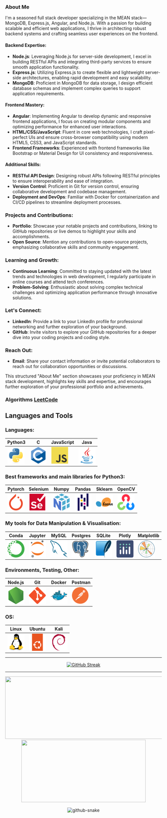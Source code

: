 
### About Me

I'm a seasoned full stack developer specializing in the MEAN stack—MongoDB, Express.js, Angular, and Node.js. With a passion for building scalable and efficient web applications, I thrive in architecting robust backend systems and crafting seamless user experiences on the frontend.

#### Backend Expertise:
- **Node.js**: Leveraging Node.js for server-side development, I excel in building RESTful APIs and integrating third-party services to ensure smooth application functionality.
- **Express.js**: Utilizing Express.js to create flexible and lightweight server-side architectures, enabling rapid development and easy scalability.
- **MongoDB**: Proficient in MongoDB for data storage, I design efficient database schemas and implement complex queries to support application requirements.

#### Frontend Mastery:
- **Angular**: Implementing Angular to develop dynamic and responsive frontend applications, I focus on creating modular components and optimizing performance for enhanced user interactions.
- **HTML/CSS/JavaScript**: Fluent in core web technologies, I craft pixel-perfect UIs and ensure cross-browser compatibility using modern HTML5, CSS3, and JavaScript standards.
- **Frontend Frameworks**: Experienced with frontend frameworks like Bootstrap or Material Design for UI consistency and responsiveness.

#### Additional Skills:
- **RESTful API Design**: Designing robust APIs following RESTful principles to ensure interoperability and ease of integration.
- **Version Control**: Proficient in Git for version control, ensuring collaborative development and codebase management.
- **Deployment and DevOps**: Familiar with Docker for containerization and CI/CD pipelines to streamline deployment processes.

### Projects and Contributions:
- **Portfolio**: Showcase your notable projects and contributions, linking to GitHub repositories or live demos to highlight your skills and accomplishments.
- **Open Source**: Mention any contributions to open-source projects, emphasizing collaborative skills and community engagement.

### Learning and Growth:
- **Continuous Learning**: Committed to staying updated with the latest trends and technologies in web development, I regularly participate in online courses and attend tech conferences.
- **Problem-Solving**: Enthusiastic about solving complex technical challenges and optimizing application performance through innovative solutions.

### Let's Connect:
- **LinkedIn**: Provide a link to your LinkedIn profile for professional networking and further exploration of your background.
- **GitHub**: Invite visitors to explore your GitHub repositories for a deeper dive into your coding projects and coding style.

### Reach Out:
- **Email**: Share your contact information or invite potential collaborators to reach out for collaboration opportunities or discussions.

This structured "About Me" section showcases your proficiency in MEAN stack development, highlights key skills and expertise, and encourages further exploration of your professional portfolio and achievements.


       
### Algorithms [LeetCode](https://leetcode.com/#)

## Languages and Tools

<div>

### Languages:

| Python3 | C | JavaScript | Java |
|---------|---|------------|------|
| <img src="https://github.com/devicons/devicon/blob/master/icons/python/python-original.svg" alt="Python" width="55" height="55"/> | <img src="https://github.com/devicons/devicon/blob/master/icons/c/c-original.svg" alt="C" width="55" height="55"/> | <img src="https://github.com/devicons/devicon/blob/master/icons/javascript/javascript-original.svg" alt="JavaScript" width="55" height="55"/> | <img src="https://github.com/devicons/devicon/blob/master/icons/java/java-original.svg" alt="Java" width="55" height="55"/> |

  

### Best frameworks and main libraries for Python3:

| Pytorch | Selenium | Numpy | Pandas | Sklearn | OpenCV |
|---------|----------|-------|--------|---------|--------|
| <img src="https://github.com/devicons/devicon/blob/master/icons/pytorch/pytorch-original.svg" alt="Pytorch" width="55" height="55"/> | <img src="https://github.com/devicons/devicon/blob/master/icons/selenium/selenium-original.svg" alt="Selenium" width="55" height="55"/> | <img src="https://github.com/devicons/devicon/blob/master/icons/numpy/numpy-original.svg" alt="Numpy" width="55" height="55"/> | <img src="https://github.com/devicons/devicon/blob/master/icons/pandas/pandas-original.svg" alt="Pandas" width="55" height="55"/> | <img src="https://github.com/devicons/devicon/blob/master/icons/scikitlearn/scikitlearn-original.svg" title="sklearn" alt="sklearn" width="55" height="55"/>| <img src="https://github.com/devicons/devicon/blob/master/icons/opencv/opencv-original.svg" alt="OpenCV" width="55" height="55"/> |

  

### My tools for Data Manipulation & Visualisation:

| Conda | Jupyter | MySQL | Postgres | SQLite | Plotly | Matplotlib |
|-------|---------|-------|----------|--------|--------|------------|
| <img src="https://github.com/devicons/devicon/blob/master/icons/anaconda/anaconda-original.svg" alt="Conda" width="55" height="55"/> | <img src="https://github.com/devicons/devicon/blob/master/icons/jupyter/jupyter-original.svg" alt="Jupyter" width="55" height="55"/> | <img src="https://github.com/devicons/devicon/blob/master/icons/mysql/mysql-original.svg" alt="MySQL" width="55" height="55"/> | <img src="https://github.com/devicons/devicon/blob/master/icons/postgresql/postgresql-original.svg" alt="Postgres" width="55" height="55"/> | <img src="https://github.com/devicons/devicon/blob/master/icons/sqlite/sqlite-original.svg" alt="SQLite" width="55" height="55"/> | <img src="https://github.com/devicons/devicon/blob/master/icons/plotly/plotly-original.svg" alt="Plotly" width="55" height="55"/> | <img src="https://github.com/devicons/devicon/blob/master/icons/matplotlib/matplotlib-original.svg" alt="Matplotlib" width="55" height="55"/> |

  

### Environments, Testing, Other:

| Node.js | Git | Docker | Postman |
|---------|-----|--------|---------|
| <img src="https://github.com/devicons/devicon/blob/master/icons/nodejs/nodejs-original.svg" alt="Node.js" width="55" height="55"/> | <img src="https://github.com/devicons/devicon/blob/master/icons/git/git-original.svg" alt="Git" width="55" height="55"/> | <img src="https://github.com/devicons/devicon/blob/master/icons/docker/docker-original.svg" alt="Docker" width="55" height="55"/> | <img src="https://github.com/devicons/devicon/blob/master/icons/postman/postman-original.svg" alt="Postman" width="55" height="55"/> |

  

### OS:

| Linux | Ubuntu | Kali |
|-------|--------|------|
| <img src="https://github.com/devicons/devicon/blob/master/icons/linux/linux-original.svg" alt="Linux" width="55" height="55"/> |<img src="https://github.com/devicons/devicon/blob/master/icons/ubuntu/ubuntu-original.svg" title="Ubuntu" alt="Ubuntu" width="55" height="55"/> | <img src="https://github.com/devicons/devicon/blob/master/icons/debian/debian-original.svg" alt="Kali" width="55" height="55"/> |

</div>

---


<p align="center">
 <a href="https://git.io/streak-stats"><img src="https://streak-stats.demolab.com?user=omkar-borhade&theme=highcontrast" alt="GitHub Streak" /></a>
</p>


---
<p align="center">
  <img width="600" height="200" src="https://github-readme-stats.vercel.app/api?username=omkar-borhade&show_icons=true&theme=vision-friendly-dark">
  <img width="400" height="200" src="https://github-readme-stats.vercel.app/api/top-langs/?username=omkar-borhade&size_weight=0.0005&count_weight=0.3&layout=compact&theme=vision-friendly-dark">
</p>

<div align="center">
  <img width="800" alt="github-snake" src="https://raw.githubusercontent.com/Platane/snk/master/sample.svg">
</div>

<div align="center">
  <img src="https://komarev.com/ghpvc/?username=omkar-borhade&style=for-the-badge&color=orange" alt=""/>
</div>

